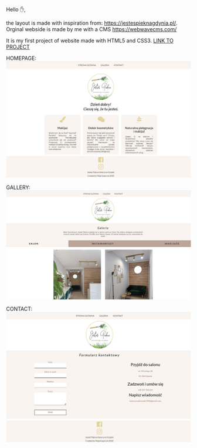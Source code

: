 Hello ✋, 

the layout is made with inspiration from: https://jestespieknagdynia.pl/. 
Orginal webside is made by me with a CMS https://webwavecms.com/

It is my first project of website made with HTML5 and CSS3. [LINK TO PROJECT](https://majakasprzyk.github.io/jestespieknagdynia.pl/)

HOMEPAGE: 
![homepage](readme-img/homepage.jpg)


GALLERY:
![gallery](readme-img/gallerypage.jpg)

CONTACT:
![contact](readme-img/contactpage.jpg)

